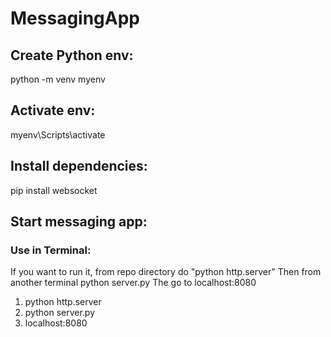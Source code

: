 # MessagingApp

## Create Python env:

python -m venv myenv

## Activate env:

myenv\Scripts\activate

## Install dependencies:

pip install websocket

## Start messaging app:

### Use in Terminal:
If you want to run it, from repo directory do "python http.server"
Then from another terminal python server.py
The go to localhost:8080

1. python http.server
2. python server.py
3. localhost:8080

